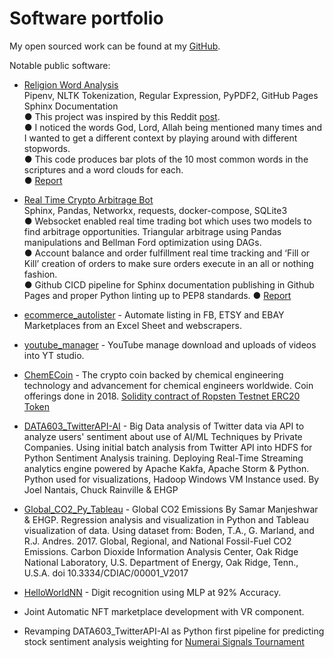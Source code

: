 # Software portfolio

My open sourced work can be found at my [GitHub](http://github.com/ehgp).

Notable public software:

* [Religion Word Analysis](https://github.com/ehgp/religion_word_analysis)<br>
Pipenv, NLTK Tokenization, Regular Expression, PyPDF2, GitHub Pages Sphinx Documentation<br>
● This project was inspired by this Reddit [post](https://www.reddit.com/r/dataisbeautiful/comments/mxu578/oc_remix_a_wordcloud_for_each_of_the_six_largest/?utm_source=share&utm_medium=android_app&utm_name=androidcss&utm_term=1&utm_content=share_button).<br>
● I noticed the words God, Lord, Allah being mentioned many times and I wanted to get a different context by playing around with different stopwords.<br>
● This code produces bar plots of the 10 most common words in the scriptures and a word clouds for each.<br>
● [Report](https://ehgp.github.io/religion_word_analysis/report.html)

* [Real Time Crypto Arbitrage Bot](https://github.com/ehgp/realtime_crypto_arbitrage_bot)<br>
Sphinx, Pandas, Networkx, requests, docker-compose, SQLite3<br>
● Websocket enabled real time trading bot which uses two models to find arbitrage opportunities.
Triangular arbitrage using Pandas manipulations and Bellman Ford optimization using DAGs.<br>
● Account balance and order fulfillment real time tracking and ‘Fill or Kill’ creation of orders to make sure orders execute in an all or nothing fashion.<br>
● Github CICD pipeline for Sphinx documentation publishing in Github Pages and proper Python
linting up to PEP8 standards.
● [Report](https://ehgp.github.io/realtime_crypto_arbitrage_bot/report.html)

* [ecommerce_autolister](https://github.com/ehgp/ecommerce_autolister) - Automate listing in FB, ETSY and EBAY Marketplaces from an Excel Sheet and webscrapers.

* [youtube_manager](https://github.com/ehgp/youtube_manager) - YouTube manage download and uploads of videos into YT studio.

* [ChemECoin](https://github.com/ehgp/chemecoin) - The crypto coin backed by chemical engineering technology and advancement for chemical engineers worldwide. Coin offerings done in 2018. [Solidity contract of Ropsten Testnet ERC20 Token](https://ropsten.etherscan.io/address/0xb6ba833c8065c138627b11249c842a6f567d3742)

* [DATA603_TwitterAPI-AI](https://github.com/ehgp/DATA603_TwitterAPI-AI) - Big Data analysis of Twitter data via API to analyze users' sentiment about use of AI/ML Techniques by Private Companies.
Using initial batch analysis from Twitter API into HDFS for Python Sentiment Analysis training.
Deploying Real-Time Streaming analytics engine powered by Apache Kakfa, Apache Storm & Python.
Python used for visualizations, Hadoop Windows VM Instance used.
By Joel Nantais, Chuck Rainville & EHGP

* [Global_CO2_Py_Tableau](https://github.com/ehgp/Global_CO2_Py_Tableau) - Global CO2 Emissions By Samar Manjeshwar & EHGP. Regression analysis and visualization in Python and Tableau visualization of data. Using dataset from: Boden, T.A., G. Marland, and R.J. Andres. 2017. Global, Regional, and National Fossil-Fuel CO2 Emissions. Carbon Dioxide Information Analysis Center, Oak Ridge National Laboratory, U.S. Department of Energy, Oak Ridge, Tenn., U.S.A. doi 10.3334/CDIAC/00001_V2017

* [HelloWorldNN](https://github.com/ehgp/HelloWorldNN) - Digit recognition using MLP at 92% Accuracy.

* Joint Automatic NFT marketplace development with VR component.

* Revamping DATA603_TwitterAPI-AI as Python first pipeline for predicting stock sentiment analysis weighting for [Numerai Signals Tournament](https://signals.numer.ai/tournament)
